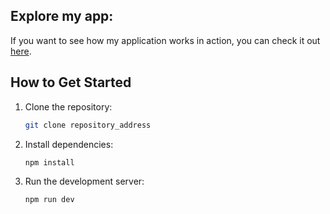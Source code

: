 ## Explore my app:

If you want to see how my application works in action, you can check it out [here](https://i-will-leave-it-in-good-hands.netlify.app/).

## How to Get Started

1. Clone the repository:
   ```sh
   git clone repository_address
2. Install dependencies:
   ```sh
   npm install
3. Run the development server:
   ```sh
   npm run dev
